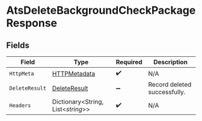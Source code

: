 # AtsDeleteBackgroundCheckPackageResponse


## Fields

| Field                                                   | Type                                                    | Required                                                | Description                                             |
| ------------------------------------------------------- | ------------------------------------------------------- | ------------------------------------------------------- | ------------------------------------------------------- |
| `HttpMeta`                                              | [HTTPMetadata](../../Models/Components/HTTPMetadata.md) | :heavy_check_mark:                                      | N/A                                                     |
| `DeleteResult`                                          | [DeleteResult](../../Models/Components/DeleteResult.md) | :heavy_minus_sign:                                      | Record deleted successfully.                            |
| `Headers`                                               | Dictionary<String, List<*string*>>                      | :heavy_check_mark:                                      | N/A                                                     |